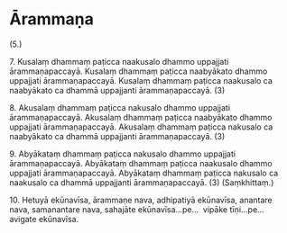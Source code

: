 # Ārammaṇa

(5.)

7\. Kusalaṃ dhammaṃ paṭicca naakusalo dhammo uppajjati ārammaṇapaccayā. Kusalaṃ dhammaṃ paṭicca naabyākato dhammo uppajjati ārammaṇapaccayā. Kusalaṃ dhammaṃ paṭicca naakusalo ca naabyākato ca dhammā uppajjanti ārammaṇapaccayā. (3)

8\. Akusalaṃ dhammaṃ paṭicca nakusalo dhammo uppajjati ārammaṇapaccayā. Akusalaṃ dhammaṃ paṭicca naabyākato dhammo uppajjati ārammaṇapaccayā. Akusalaṃ dhammaṃ paṭicca nakusalo ca naabyākato ca dhammā uppajjanti ārammaṇapaccayā. (3)

9\. Abyākataṃ dhammaṃ paṭicca nakusalo dhammo uppajjati ārammaṇapaccayā. Abyākataṃ dhammaṃ paṭicca naakusalo dhammo uppajjati ārammaṇapaccayā. Abyākataṃ dhammaṃ paṭicca nakusalo ca naakusalo ca dhammā uppajjanti ārammaṇapaccayā. (3) (Saṃkhittaṃ.)

10\. Hetuyā ekūnavīsa, ārammaṇe nava, adhipatiyā ekūnavīsa, anantare nava, samanantare nava, sahajāte ekūnavīsa…pe…  vipāke tīṇi…pe…  avigate ekūnavīsa.
